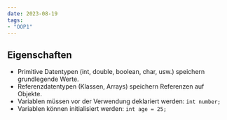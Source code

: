```yaml
---
date: 2023-08-19
tags:
- "OOP1"
---
```

## Eigenschaften
- Primitive Datentypen (int, double, boolean, char, usw.) speichern grundlegende Werte.
- Referenzdatentypen (Klassen, Arrays) speichern Referenzen auf Objekte.
- Variablen müssen vor der Verwendung deklariert werden: `int number;`
- Variablen können initialisiert werden: `int age = 25;`